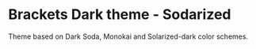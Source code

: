 # Brackets Dark theme - Sodarized
Theme based on Dark Soda, Monokai and Solarized-dark color schemes.
